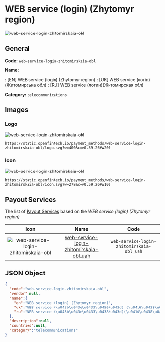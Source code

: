 
# WEB service (login) (Zhytomyr region) 
![web-service-login-zhitomirskaia-obl](https://static.openfintech.io/payment_methods/web-service-login-zhitomirskaia-obl/logo.svg?w=400&c=v0.59.26#w200)  

## General 
**Code:** `web-service-login-zhitomirskaia-obl` 
 
**Name:** 
 
:	[EN] WEB service (login) (Zhytomyr region) 
:	[UK] WEB service (логін) (Житомирська обл) 
:	[RU] WEB service (логин)(Житомирская обл) 
 
**Category:** `telecommunications` 
 

## Images 

### Logo 
![web-service-login-zhitomirskaia-obl](https://static.openfintech.io/payment_methods/web-service-login-zhitomirskaia-obl/logo.svg?w=400&c=v0.59.26#w200)  

```
https://static.openfintech.io/payment_methods/web-service-login-zhitomirskaia-obl/logo.svg?w=400&c=v0.59.26#w200
```  

### Icon 
![web-service-login-zhitomirskaia-obl](https://static.openfintech.io/payment_methods/web-service-login-zhitomirskaia-obl/icon.svg?w=278&c=v0.59.26#w100)  

```
https://static.openfintech.io/payment_methods/web-service-login-zhitomirskaia-obl/icon.svg?w=278&c=v0.59.26#w100
```  

## Payout Services 
 
The list of [Payout Services](/payout-services/) based on the _WEB service (login) (Zhytomyr region)_ 

|Icon|Name|Code| 
|:---:|:---:|:---:| 
|![web-service-login-zhitomirskaia-obl](https://static.openfintech.io/payout_methods/web-service-login-zhitomirskaia-obl/icon.svg?w=278&c=v0.59.26#w40) |[web-service-login-zhitomirskaia-obl_uah](/payout-services/web-service-login-zhitomirskaia-obl_uah/)|`web-service-login-zhitomirskaia-obl_uah`| 
 

## JSON Object 

```json
{
  "code":"web-service-login-zhitomirskaia-obl",
  "vendor":null,
  "name":{
    "en":"WEB service (login) (Zhytomyr region)",
    "uk":"WEB service (\u043b\u043e\u0433\u0456\u043d) (\u0416\u0438\u0442\u043e\u043c\u0438\u0440\u0441\u044c\u043a\u0430 \u043e\u0431\u043b)",
    "ru":"WEB service (\u043b\u043e\u0433\u0438\u043d)(\u0416\u0438\u0442\u043e\u043c\u0438\u0440\u0441\u043a\u0430\u044f \u043e\u0431\u043b)"
  },
  "description":null,
  "countries":null,
  "category":"telecommunications"
}
```  
